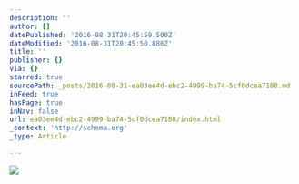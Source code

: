 ```yaml
---
description: ''
author: []
datePublished: '2016-08-31T20:45:59.500Z'
dateModified: '2016-08-31T20:45:50.886Z'
title: ''
publisher: {}
via: {}
starred: true
sourcePath: _posts/2016-08-31-ea03ee4d-ebc2-4999-ba74-5cf0dcea7108.md
inFeed: true
hasPage: true
inNav: false
url: ea03ee4d-ebc2-4999-ba74-5cf0dcea7108/index.html
_context: 'http://schema.org'
_type: Article

---
```

![](https://the-grid-user-content.s3-us-west-2.amazonaws.com/81604185-1194-4279-b38f-0ce49d0e8399.jpg)